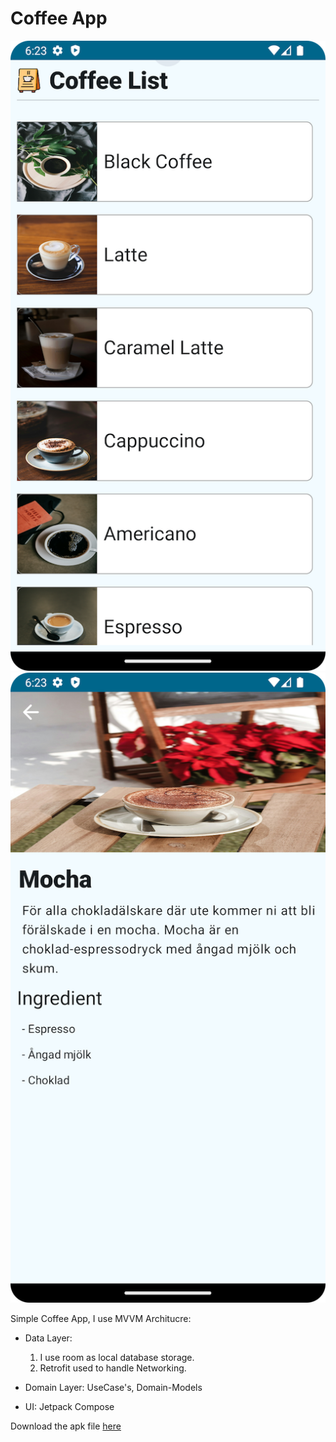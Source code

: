 # Coffee App

![Screenshot](screenshots/coffee_app_image_1.png)
![Screenshot](screenshots/coffee_app_image_2.png)

Simple Coffee App, I use MVVM Architucre:
- Data Layer:
  1) I use room as local database storage.
  2) Retrofit used to handle Networking.
 
- Domain Layer: UseCase's, Domain-Models

- UI: Jetpack Compose


Download the apk file [here](coffee-app-release-unsigned.apk?raw=true)
